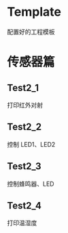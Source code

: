 # Template

配置好的工程模板

# 传感器篇

## Test2_1

打印红外对射

## Test2_2

控制 LED1、LED2

## Test2_3

控制蜂鸣器、LED

## Test2_4

打印温湿度
